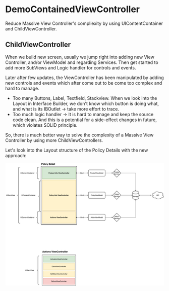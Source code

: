 # DemoContainedViewController
Reduce Massive View Controller's compliexity by using UIContentContainer and ChildViewController.


## ChildViewController
When we build new screen, usually we jump right into adding new View Controller, and/or ViewModel and regarding Services. Then get started to add more SubViews and Logic handler for controls and events.

Later after few updates, the ViewController has been manipulated by adding new controls and events which after come out to be come too complex and hard to manage.
- Too many Buttons, Label, Textfield, Stackview. When we look into the Layout in Interface Builder, we don't know which button is doing what, and what is its IBOutlet -> take more effort to trace.
- Too much logic handler -> It is hard to manage and keep the source code clean. And this is a potential for a side-effect changes in future, which violates SOLID principle.


So, there is  much better way to solve the complexity of a Massive View Controller by using more ChildViewControllers.

Let's look into the Layout structure of the Policy Details with the new approach:

<kbd>![Policy Details](images/concept.png)</kbd>

